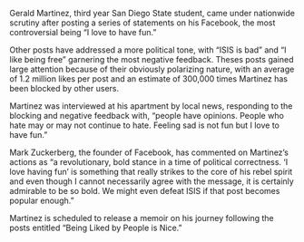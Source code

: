 Gerald Martinez, third year San Diego State student, came under nationwide scrutiny after posting a series of statements on his Facebook, the most controversial being “I love to have fun.”

Other posts have addressed a more political tone, with “ISIS is bad” and “I like being free” garnering the most negative feedback. Theses posts gained large attention because of their obviously polarizing nature, with an average of 1.2 million likes per post and an estimate of 300,000 times Martinez has been blocked by other users.

Martinez was interviewed at his apartment by local news, responding to the blocking and negative feedback with, “people have opinions. People who hate may or may not continue to hate. Feeling sad is not fun but I love to have fun.”

Mark Zuckerberg, the founder of Facebook, has commented on Martinez’s actions as “a revolutionary, bold stance in a time of political correctness. ‘I love having fun’ is something that really strikes to the core of his rebel spirit and even though I cannot necessarily agree with the message, it is certainly admirable to be so bold. We might even defeat ISIS if that post becomes popular enough.”

Martinez is scheduled to release a memoir on his journey following the posts entitled “Being Liked by People is Nice.”